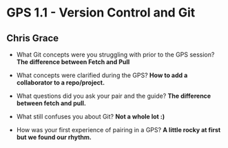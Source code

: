 # GPS 1.1 - Version Control and Git
## Chris Grace

* What Git concepts were you struggling with prior to the GPS session?
**The difference between Fetch and Pull**

* What concepts were clarified during the GPS?
**How to add a collaborator to a repo/project.**

* What questions did you ask your pair and the guide?
**The difference between fetch and pull.**

* What still confuses you about Git?
**Not a whole lot :)**

* How was your first experience of pairing in a GPS?
**A little rocky at first but we found our rhythm.**
